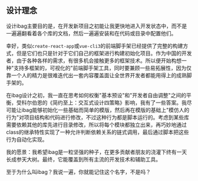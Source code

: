 ## 设计理念

设计ibag主要目的是，在开发新项目之初能让我更快地进入开发状态中，而不是一遍遍翻看着各个库的文档，然后一遍遍安装和在代码或目录中配置他们。

幸好，类似`create-react-app`或`vue-cli3`的前端脚手架已经提供了完整的构建方式，但是它们也只是针对于它们自己的框架进行构建初始化项目。作为中国的开发者，由于各种各样的需求，有很多机会接触更多的框架技术。所以便开始构想一种"支持多框架的，可视化的"前端脚手架工具，同时要兼顾一些易拓展性，因为仅靠一个人的精力是很难迭代出一套内容覆盖面让全世界开发者都能用得上的成熟脚手架的。

在ibag设计之初，我一直在思考如何权衡"基本预设"和"开发者自由调整"之间的平衡，受科尔伯恩的《简约至上：交互式设计四策略》影响，我有了一些答案。我尽可能让ibag能够初始化一些基础而简单的模版，然后再在模版的基础上"模仿人的行为"对项目结构和代码进行修改，不过这种行为都是脚本运行的。考虑到某些库需要依赖其他的库先进行目录修改，所以将每个模块都独立出来，再巧妙地通过class的继承特性实现了一种允许判断依赖关系的链式调用，最后通过脚本把这些行为自动化实现。

我的愿景：我希望ibag是一粒坚强的种子，在更多贡献者朋友的浇灌下终有一天长成参天大树。最终，它能覆盖到所有主流的开发技术和辅助工具。

至于为什么叫ibag？我说一遍，你就能记住这个名字，不是吗？
